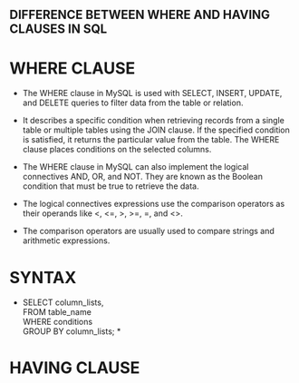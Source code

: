 ## DIFFERENCE BETWEEN WHERE AND HAVING CLAUSES IN SQL


# WHERE CLAUSE

- The WHERE clause in MySQL is used with SELECT, INSERT, UPDATE, and DELETE queries to filter data from the table or relation. 

- It describes a specific condition when retrieving records from a single table or multiple tables using the JOIN clause. If the specified condition is satisfied, it returns the particular value from the table. The WHERE clause places conditions on the selected columns.

- The WHERE clause in MySQL can also implement the logical connectives AND, OR, and NOT. They are known as the Boolean condition that must be true to retrieve the data. 

- The logical connectives expressions use the comparison operators as their operands like <, <=, >, >=, =, and <>. 

- The comparison operators are usually used to compare strings and arithmetic expressions.

# SYNTAX

* SELECT column_lists,     
FROM table_name  
WHERE conditions  
GROUP BY column_lists; *


# HAVING CLAUSE
